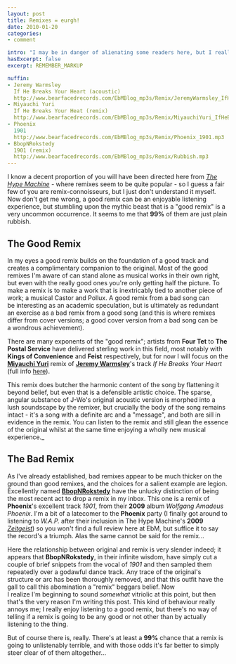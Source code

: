 ```yaml
---
layout: post
title: Remixes = eurgh!
date: 2010-01-20
categories:
- comment

intro: "I may be in danger of alienating some readers here, but I really don't see the appeal of remixes."
hasExcerpt: false
excerpt: REMEMBER_MARKUP

nuffin:
- Jeremy Warmsley
  If He Breaks Your Heart (acoustic)
  http://www.bearfacedrecords.com/EbMBlog_mp3s/Remix/JeremyWarmsley_IfHeBreaksYourHeart.mp3
- Miyauchi Yuri
  If He Breaks Your Heat (remix)
  http://www.bearfacedrecords.com/EbMBlog_mp3s/Remix/MiyauchiYuri_IfHeBreaksYourHeart.mp3
- Phoenix
  1901
  http://www.bearfacedrecords.com/EbMBlog_mp3s/Remix/Phoenix_1901.mp3
- BbopNRokstedy
  1901 (remix)
  http://www.bearfacedrecords.com/EbMBlog_mp3s/Remix/Rubbish.mp3
---
```


I know a decent proportion of you will have been directed here from [*The Hype Machine*](http://hypem.com/) - where remixes seem to be quite popular - so I guess a fair few of you are remix-connoisseurs, but I just don't understand it myself. Now don't get me wrong, a good remix can be an enjoyable listening experience, but stumbling upon the mythic beast that is a "good remix" is a very uncommon occurrence. It seems to me that **99%** of them are just plain rubbish.

## The Good Remix

In my eyes a good remix builds on the foundation of a good track and creates a complimentary companion to the original. Most of the good remixes I'm aware of can stand alone as musical works in their own right, but even with the really good ones you're only getting half the picture. To make a remix is to make a work that is inextricably tied to another piece of work; a musical Castor and Pollux. A good remix from a bad song can be interesting as an academic speculation, but is ultimately as redundant an exercise as a bad remix from a good song (and this is where remixes differ from cover versions; a good cover version from a bad song can be a wondrous achievement).

There are many exponents of the "good remix"; artists from **Four Tet** to **The Postal Service** have delivered sterling work in this field, most notably with **Kings of Convenience** and **Feist** respectively, but for now I will focus on the [**Miyauchi Yuri**](http://www.miyauchiyuri.com/bio.html) remix of [**Jeremy Warmsley**](http://www.jeremywarmsley.com)'s track _If He Breaks Your Heart_ (full info [here](http://www.jeremywarmsley.com/heart/)).

This remix does butcher the harmonic content of the song by flattening it beyond belief, but even that is a defensible artistic choice. The sparse, angular substance of J-Wo's original acoustic version is morphed into a lush soundscape by the remixer, but crucially the body of the song remains intact - it's a song with a definite arc and a "message", and both are sill in evidence in the remix. You can listen to the remix and still glean the essence of the original whilst at the same time enjoying a wholly new musical experience._

## The Bad Remix

As I've already established, bad remixes appear to be much thicker on the ground than good remixes, and the choices for a salient example are legion. Excellently named [**BbopNRokstedy**](http://www.myspace.com/bbopnrokstedy) have the unlucky distinction of being the most recent act to drop a remix in my inbox. This one is a remix of **Phoenix**'s excellent track _1901_, from their **2009** album _Wolfgang Amadeus Phoenix_. I'm a bit of a latecomer to the **Phoenix** party (I finally got around to listening to _W.A.P._ after their inclusion in The Hype Machine's **2009** _[Zeitgeist](http://hypem.com/#/zeitgeist/2009)_) so you won't find a full review here at EbM, but suffice it to say the record's a triumph. Alas the same cannot be said for the remix...

Here the relationship between original and remix is very slender indeed; it appears that **BbopNRokstedy**, in their infinite wisdom, have simply cut a couple of brief snippets from the vocal of _1901_ and then sampled them repeatedly over a godawful dance track. Any trace of the original's structure or arc has been thoroughly removed, and that this outfit have the gall to call this abomination a "remix" beggars belief. Now I realize I'm beginning to sound _somewhat_ vitriolic at this point, but then that's the very reason I'm writing this post. This kind of behaviour really annoys me; I really enjoy listening to a good remix, but there's no way of telling if a remix is going to be any good or not other than by actually listening to the thing.

But of course there is, really. There's at least a **99%** chance that a remix is going to unlistenably terrible, and with those odds it's far better to simply steer clear of of them altogether...